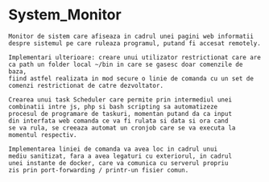 # System_Monitor
	Monitor de sistem care afiseaza in cadrul unei pagini web informatii 
 	despre sistemul pe care ruleaza programul, putand fi accesat remotely.

	Implementari ulterioare: creare unui utilizator restrictionat care are 
 	ca path un folder local ~/bin in care se gasesc doar comenzile de baza, 
  	fiind astfel realizata in mod secure o linie de comanda cu un set de 
   	comenzi restrictionat de catre dezvoltator.
	
	Crearea unui task Scheduler care permite prin intermediul unei
 	combinatii intre js, php si bash scripting sa automatizeze 
  	procesul de programare de taskuri, momentan putand da ca input 
   	din interfata web comanda ce va fi rulata si data si ora cand 
    se va rula, se creeaza automat un cronjob care se va executa la momentul respectiv.

	Implementarea liniei de comanda va avea loc in cadrul unui 
 	mediu sanitizat, fara a avea legaturi cu exteriorul, in cadrul 
  	unei instante de docker, care va comunica cu serverul propriu 
   	zis prin port-forwarding / printr-un fisier comun.
